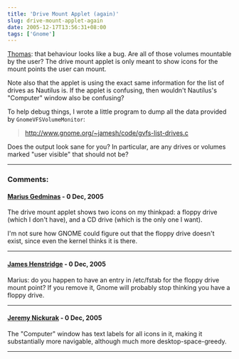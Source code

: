```yaml
---
title: 'Drive Mount Applet (again)'
slug: drive-mount-applet-again
date: 2005-12-17T13:56:31+08:00
tags: ['Gnome']
---
```


[Thomas](http://thomas.apestaart.org/log/index.php?p=331): that
behaviour looks like a bug. Are all of those volumes mountable by the
user? The drive mount applet is only meant to show icons for the mount
points the user can mount.

Note also that the applet is using the exact same information for the
list of drives as Nautilus is. If the applet is confusing, then
wouldn\'t Nautilus\'s \"Computer\" window also be confusing?

To help debug things, I wrote a little program to dump all the data
provided by `GnomeVFSVolumeMonitor`:

> <http://www.gnome.org/~jamesh/code/gvfs-list-drives.c>

Does the output look sane for you? In particular, are any drives or
volumes marked \"user visible\" that should not be?

---
### Comments:
#### [Marius Gedminas](http://mg.b4net.lt/) - <time datetime="2005-12-18 00:08:33">0 Dec, 2005</time>

The drive mount applet shows two icons on my thinkpad: a floppy drive
(which I don\'t have), and a CD drive (which is the only one I want).

I\'m not sure how GNOME could figure out that the floppy drive doesn\'t
exist, since even the kernel thinks it is there.

---
#### [James Henstridge](http://blogs.gnome.org/jamesh) - <time datetime="2005-12-18 00:25:38">0 Dec, 2005</time>

Marius: do you happen to have an entry in /etc/fstab for the floppy
drive mount point? If you remove it, Gnome will probably stop thinking
you have a floppy drive.

---
#### [Jeremy Nickurak](http://bg.rifetech.com) - <time datetime="2005-12-18 14:11:53">0 Dec, 2005</time>

The \"Computer\" window has text labels for all icons in it, making it
substantially more navigable, although much more desktop-space-greedy.

---

